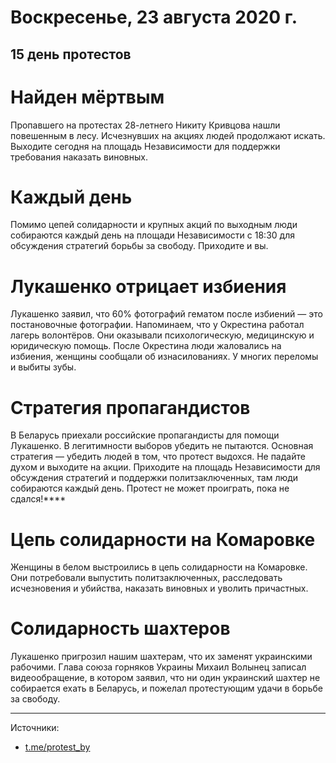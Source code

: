 # Воскресенье, 23 августа 2020 г.
## 15 день протестов

# Найден мёртвым

Пропавшего на протестах 28-летнего Никиту Кривцова нашли повешенным в лесу. Исчезнувших на акциях людей продолжают искать. Выходите сегодня на площадь Независимости для поддержки требования наказать виновных.



# Каждый день

Помимо цепей солидарности и крупных акций по выходным люди собираются каждый день на площади Независимости с 18:30 для обсуждения стратегий борьбы за свободу. Приходите и вы.

# Лукашенко отрицает избиения

Лукашенко заявил, что 60% фотографий гематом после избиений — это постановочные фотографии. Напоминаем, что у Окрестина работал лагерь волонтёров. Они оказывали психологическую, медицинскую и юридическую помощь. После Окрестина люди жаловались на избиения, женщины сообщали об изнасилованиях. У многих переломы и выбиты зубы.



# Стратегия пропагандистов

В Беларусь приехали российские пропагандисты для помощи Лукашенко. В легитимности выборов убедить не пытаются. Основная стратегия — убедить людей в том, что протест выдохся. Не падайте духом и выходите на акции. Приходите на площадь Независимости для обсуждения стратегий и поддержки политзаключенных, там люди собираются каждый день. Протест не может проиграть, пока не сдался\!****

# Цепь солидарности на Комаровке

Женщины в белом выстроились в цепь солидарности на Комаровке. Они потребовали выпустить политзаключенных, расследовать исчезновения и убийства, наказать виновных и уволить причастных.



# Солидарность шахтеров

Лукашенко пригрозил нашим шахтерам, что их заменят украинскими рабочими. Глава союза горняков Украины Михаил Волынец записал видеообращение, в котором заявил, что ни один украинский шахтер не собирается ехать в Беларусь, и пожелал протестующим удачи в борьбе за свободу.

---

Источники: 

- [t.me/protest\_by](https://t.me/protest_by)
